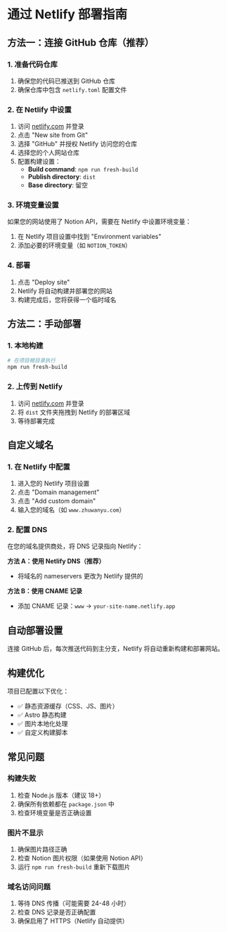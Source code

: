 # 通过 Netlify 部署指南

## 方法一：连接 GitHub 仓库（推荐）

### 1. 准备代码仓库
1. 确保您的代码已推送到 GitHub 仓库
2. 确保仓库中包含 `netlify.toml` 配置文件

### 2. 在 Netlify 中设置
1. 访问 [netlify.com](https://netlify.com) 并登录
2. 点击 "New site from Git"
3. 选择 "GitHub" 并授权 Netlify 访问您的仓库
4. 选择您的个人网站仓库
5. 配置构建设置：
   - **Build command**: `npm run fresh-build`
   - **Publish directory**: `dist`
   - **Base directory**: 留空

### 3. 环境变量设置
如果您的网站使用了 Notion API，需要在 Netlify 中设置环境变量：
1. 在 Netlify 项目设置中找到 "Environment variables"
2. 添加必要的环境变量（如 `NOTION_TOKEN`）

### 4. 部署
1. 点击 "Deploy site"
2. Netlify 将自动构建并部署您的网站
3. 构建完成后，您将获得一个临时域名

## 方法二：手动部署

### 1. 本地构建
```bash
# 在项目根目录执行
npm run fresh-build
```

### 2. 上传到 Netlify
1. 访问 [netlify.com](https://netlify.com) 并登录
2. 将 `dist` 文件夹拖拽到 Netlify 的部署区域
3. 等待部署完成

## 自定义域名

### 1. 在 Netlify 中配置
1. 进入您的 Netlify 项目设置
2. 点击 "Domain management"
3. 点击 "Add custom domain"
4. 输入您的域名（如 `www.zhuwanyu.com`）

### 2. 配置 DNS
在您的域名提供商处，将 DNS 记录指向 Netlify：

**方法 A：使用 Netlify DNS（推荐）**
- 将域名的 nameservers 更改为 Netlify 提供的

**方法 B：使用 CNAME 记录**
- 添加 CNAME 记录：`www` -> `your-site-name.netlify.app`

## 自动部署设置

连接 GitHub 后，每次推送代码到主分支，Netlify 将自动重新构建和部署网站。

## 构建优化

项目已配置以下优化：
- ✅ 静态资源缓存（CSS、JS、图片）
- ✅ Astro 静态构建
- ✅ 图片本地化处理
- ✅ 自定义构建脚本

## 常见问题

### 构建失败
1. 检查 Node.js 版本（建议 18+）
2. 确保所有依赖都在 `package.json` 中
3. 检查环境变量是否正确设置

### 图片不显示
1. 确保图片路径正确
2. 检查 Notion 图片权限（如果使用 Notion API）
3. 运行 `npm run fresh-build` 重新下载图片

### 域名访问问题
1. 等待 DNS 传播（可能需要 24-48 小时）
2. 检查 DNS 记录是否正确配置
3. 确保启用了 HTTPS（Netlify 自动提供） 